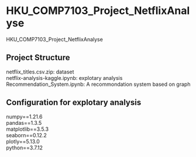 # HKU_COMP7103_Project_NetflixAnalyse
HKU_COMP7103_Project_NetflixAnalyse

## Project Structure  
netflix_titles.csv.zip: dataset  
netflix-analysis-kaggle.ipynb: explotary analysis  
Recommendation_System.ipynb: A recommondation system based on graph  

## Configuration for explotary analysis
numpy==1.21.6  
pandas==1.3.5  
matplotlib==3.5.3  
seaborn==0.12.2  
plotly==5.13.0  
python==3.7.12  


